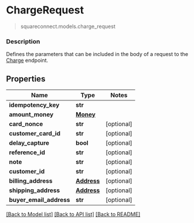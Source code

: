 # ChargeRequest
> squareconnect.models.charge_request

### Description

Defines the parameters that can be included in the body of a request to the [Charge](#endpoint-charge) endpoint.

## Properties
Name | Type | Notes
------------ | ------------- | -------------
**idempotency_key** | **str** |
**amount_money** | [**Money**](Money.md) |
**card_nonce** | **str** | [optional]
**customer_card_id** | **str** | [optional]
**delay_capture** | **bool** | [optional]
**reference_id** | **str** | [optional]
**note** | **str** | [optional]
**customer_id** | **str** | [optional]
**billing_address** | [**Address**](Address.md) | [optional]
**shipping_address** | [**Address**](Address.md) | [optional]
**buyer_email_address** | **str** | [optional]

[[Back to Model list]](../README.md#documentation-for-models) [[Back to API list]](../README.md#documentation-for-api-endpoints) [[Back to README]](../README.md)


